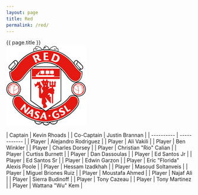 ```yaml
---
layout: page
title: Red
permalink: /red/
---
```


<div class="card mt-3">
<div class="card-header text-center bg-red text-white">{{ page.title }}</div>
<div class="card-body mx-auto">
<div class="row">
<div class="col-md-4 mb-3 d-flex justify-content-center">
    <img src="/images/teams/red.jpg" class="img-fluid my-auto rounded"/>
</div>

<div class="col-md-8 d-flex justify-content-center" markdown=1>

| Captain | Kevin Rhoads |
| Co-Captain | Justin Brannan |
| ---------- | ------------ |
| Player | Alejandro Rodriguez |
| Player | Ali Vakili |
| Player | Ben Winkler |
| Player | Charles Dorsey |
| Player | Christian "Rio" Calian |
| Player | Curtiss Burnett |
| Player | Dan Dassoulas |
| Player | Ed Santos Jr |
| Player | Ed Santos Sr |
| Player | Edwin Garzon |
| Player | Eric "Florida" Alexis Poole |
| Player | Hessam Izadkhah |
| Player | Masoud Soltanveis |
| Player | Miguel Briones Ruiz |
| Player | Moustafa Ahmed |
| Player | Najaf Ali  |
| Player | Sierra Budinoff |
| Player | Tony Cazeau |
| Player | Tony Martinez |
| Player | Wattana "Wu" Kem |

</div>

</div>
</div>
</div>
